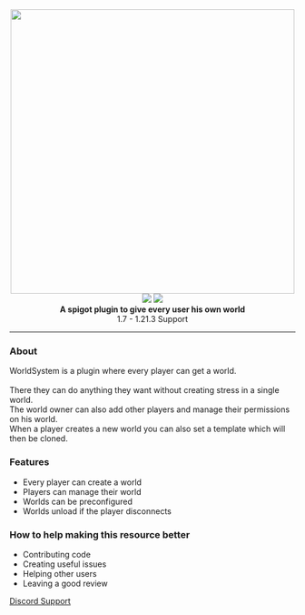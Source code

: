 <div align="center">
<img src="https://raw.githubusercontent.com/Argantiu/WorldSystem-dev/master/.github/Worldsystemlogo_renewed.png" width="500"></br>
<img src="https://img.shields.io/github/downloads/Argantiu/WorldSystem-dev/total?color=green&label=All%20Downloads&style=plastic" />
<img src="https://img.shields.io/github/downloads/Argantiu/WorldSystem-dev/v2.4.38-dev/total?style=plastic&label=v2.4.38%20(latest)" /></br>
  <strong>A spigot plugin to give every user his own world</strong></br>
  1.7 - 1.21.3 Support

  ***
</div>
<h3>About</h3>
  WorldSystem is a plugin where every player can get a world.</br></br>
  There they can do anything they want without creating stress in a single world.</br> 
  The world owner can also add other players and manage their permissions on his world.</br>
  When a player creates a new world you can also set a template which will then be cloned.</br>
<h3>Features</h3>
<ul>
  <li>Every player can create a world</li>
  <li>Players can manage their world</li>
  <li>Worlds can be preconfigured</li>
  <li>Worlds unload if the player disconnects</li>
</ul>

<h3>How to help making this resource better</h3>
<ul>
  <li>Contributing code</li>
  <li>Creating useful issues</li>
  <li>Helping other users</li>
  <li>Leaving a good review</li>
</ul>
<a href="https://discord.gg/WYz7Qck">Discord Support</a>
